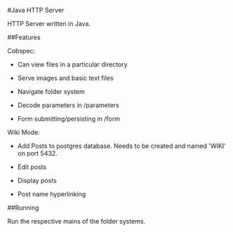 #Java HTTP Server

HTTP Server written in Java.

##Features

Cobspec:
* Can view files in a particular directory

* Serve images and basic text files

* Navigate folder system

* Decode parameters in /parameters

* Form submitting/persisting in /form


Wiki Mode:
* Add Posts to postgres database. Needs to be created and named 'WIKI' on port 5432.

* Edit posts

* Display posts

* Post name hyperlinking

##Running

Run the respective mains of the folder systems.
